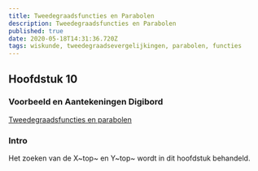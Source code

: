 ```yaml
---
title: Tweedegraadsfuncties en Parabolen
description: Tweedegraadsfuncties en Parabolen
published: true
date: 2020-05-18T14:31:36.720Z
tags: wiskunde, tweedegraadsevergelijkingen, parabolen, functies
---
```


## Hoofdstuk 10
### Voorbeeld en Aantekeningen Digibord

[Tweedegraadsfuncties en parabolen](/wiskunde/h16/les_12(3).pdf)

### Intro
Het zoeken van de X~top~ en Y~top~ wordt in dit hoofdstuk behandeld.